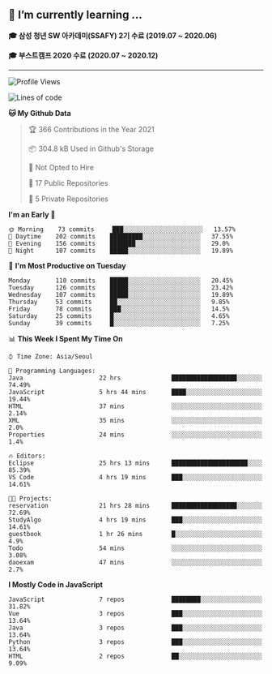 ## 🌱 I’m currently learning ...

**🎓 삼성 청년 SW 아카데미(SSAFY) 2기 수료 (2019.07 ~ 2020.06)**

**🎓 부스트캠프 2020 수료 (2020.07 ~ 2020.12)**
 
-----

<!--START_SECTION:waka-->
![Profile Views](http://img.shields.io/badge/Profile%20Views-0-blue)

![Lines of code](https://img.shields.io/badge/From%20Hello%20World%20I%27ve%20Written-2.9%20million%20lines%20of%20code-blue)

**🐱 My Github Data** 

> 🏆 366 Contributions in the Year 2021
 > 
> 📦 304.8 kB Used in Github's Storage 
 > 
> 🚫 Not Opted to Hire
 > 
> 📜 17 Public Repositories 
 > 
> 🔑 5 Private Repositories  
 > 
**I'm an Early 🐤** 

```text
🌞 Morning    73 commits     ███░░░░░░░░░░░░░░░░░░░░░░   13.57% 
🌆 Daytime    202 commits    █████████░░░░░░░░░░░░░░░░   37.55% 
🌃 Evening    156 commits    ███████░░░░░░░░░░░░░░░░░░   29.0% 
🌙 Night      107 commits    █████░░░░░░░░░░░░░░░░░░░░   19.89%

```
📅 **I'm Most Productive on Tuesday** 

```text
Monday       110 commits    █████░░░░░░░░░░░░░░░░░░░░   20.45% 
Tuesday      126 commits    █████░░░░░░░░░░░░░░░░░░░░   23.42% 
Wednesday    107 commits    █████░░░░░░░░░░░░░░░░░░░░   19.89% 
Thursday     53 commits     ██░░░░░░░░░░░░░░░░░░░░░░░   9.85% 
Friday       78 commits     ███░░░░░░░░░░░░░░░░░░░░░░   14.5% 
Saturday     25 commits     █░░░░░░░░░░░░░░░░░░░░░░░░   4.65% 
Sunday       39 commits     █░░░░░░░░░░░░░░░░░░░░░░░░   7.25%

```


📊 **This Week I Spent My Time On** 

```text
⌚︎ Time Zone: Asia/Seoul

💬 Programming Languages: 
Java                     22 hrs              ██████████████████░░░░░░░   74.49% 
JavaScript               5 hrs 44 mins       ████░░░░░░░░░░░░░░░░░░░░░   19.44% 
HTML                     37 mins             ░░░░░░░░░░░░░░░░░░░░░░░░░   2.14% 
XML                      35 mins             ░░░░░░░░░░░░░░░░░░░░░░░░░   2.0% 
Properties               24 mins             ░░░░░░░░░░░░░░░░░░░░░░░░░   1.4%

🔥 Editors: 
Eclipse                  25 hrs 13 mins      █████████████████████░░░░   85.39% 
VS Code                  4 hrs 19 mins       ███░░░░░░░░░░░░░░░░░░░░░░   14.61%

🐱‍💻 Projects: 
reservation              21 hrs 28 mins      ██████████████████░░░░░░░   72.69% 
StudyAlgo                4 hrs 19 mins       ███░░░░░░░░░░░░░░░░░░░░░░   14.61% 
guestbook                1 hr 26 mins        █░░░░░░░░░░░░░░░░░░░░░░░░   4.9% 
Todo                     54 mins             ░░░░░░░░░░░░░░░░░░░░░░░░░   3.08% 
daoexam                  47 mins             ░░░░░░░░░░░░░░░░░░░░░░░░░   2.7%

```

**I Mostly Code in JavaScript** 

```text
JavaScript               7 repos             ████████░░░░░░░░░░░░░░░░░   31.82% 
Vue                      3 repos             ███░░░░░░░░░░░░░░░░░░░░░░   13.64% 
Java                     3 repos             ███░░░░░░░░░░░░░░░░░░░░░░   13.64% 
Python                   3 repos             ███░░░░░░░░░░░░░░░░░░░░░░   13.64% 
HTML                     2 repos             ██░░░░░░░░░░░░░░░░░░░░░░░   9.09%

```



<!--END_SECTION:waka-->
